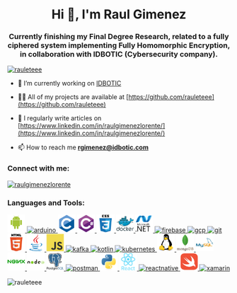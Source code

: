 <h1 align="center">Hi 👋, I'm Raul Gimenez</h1>
<h3 align="center">Currently finishing my Final Degree Research, related to a fully ciphered system implementing Fully 
Homomorphic Encryption, in collaboration with IDBOTIC (Cybersecurity company).</h3>

<p align="left"> <a href="https://github.com/ryo-ma/github-profile-trophy"><img 
src="https://github-profile-trophy.vercel.app/?username=rauleteee" alt="rauleteee" /></a> </p>

- 🔭 I’m currently working on [IDBOTIC](https://www.linkedin.com/company/idbotic/?viewAsMember=true)

- 👨‍💻 All of my projects are available at [https://github.com/rauleteee](https://github.com/rauleteee)

- 📝 I regularly write articles on [https://www.linkedin.com/in/raulgimenezlorente/](https://www.linkedin.com/in/raulgimenezlorente/)

- 📫 How to reach me **rgimenez@idbotic.com**

<h3 align="left">Connect with me:</h3>
<p align="left">
<a href="https://linkedin.com/in/raulgimenezlorente" target="blank"><img align="center" 
src="https://raw.githubusercontent.com/rahuldkjain/github-profile-readme-generator/master/src/images/icons/Social/linked-in-alt.svg" 
alt="raulgimenezlorente" height="30" width="40" /></a>
</p>

<h3 align="left">Languages and Tools:</h3>
<p align="left"> <a href="https://developer.android.com" target="_blank" rel="noreferrer"> <img 
src="https://raw.githubusercontent.com/devicons/devicon/master/icons/android/android-original-wordmark.svg" alt="android" width="40" 
height="40"/> </a> <a href="https://www.arduino.cc/" target="_blank" rel="noreferrer"> <img 
src="https://cdn.worldvectorlogo.com/logos/arduino-1.svg" alt="arduino" width="40" height="40"/> </a> <a href="https://www.cprogramming.com/" 
target="_blank" rel="noreferrer"> <img src="https://raw.githubusercontent.com/devicons/devicon/master/icons/c/c-original.svg" alt="c" width="40" 
height="40"/> </a> <a href="https://www.w3schools.com/cs/" target="_blank" rel="noreferrer"> <img 
src="https://raw.githubusercontent.com/devicons/devicon/master/icons/csharp/csharp-original.svg" alt="csharp" width="40" height="40"/> </a> <a 
href="https://www.w3schools.com/css/" target="_blank" rel="noreferrer"> <img 
src="https://raw.githubusercontent.com/devicons/devicon/master/icons/css3/css3-original-wordmark.svg" alt="css3" width="40" height="40"/> </a> 
<a href="https://www.docker.com/" target="_blank" rel="noreferrer"> <img 
src="https://raw.githubusercontent.com/devicons/devicon/master/icons/docker/docker-original-wordmark.svg" alt="docker" width="40" height="40"/> 
</a> <a href="https://dotnet.microsoft.com/" target="_blank" rel="noreferrer"> <img 
src="https://raw.githubusercontent.com/devicons/devicon/master/icons/dot-net/dot-net-original-wordmark.svg" alt="dotnet" width="40" 
height="40"/> </a> <a href="https://firebase.google.com/" target="_blank" rel="noreferrer"> <img 
src="https://www.vectorlogo.zone/logos/firebase/firebase-icon.svg" alt="firebase" width="40" height="40"/> </a> <a 
href="https://cloud.google.com" target="_blank" rel="noreferrer"> <img 
src="https://www.vectorlogo.zone/logos/google_cloud/google_cloud-icon.svg" alt="gcp" width="40" height="40"/> </a> <a 
href="https://git-scm.com/" target="_blank" rel="noreferrer"> <img src="https://www.vectorlogo.zone/logos/git-scm/git-scm-icon.svg" alt="git" 
width="40" height="40"/> </a> <a href="https://www.w3.org/html/" target="_blank" rel="noreferrer"> <img 
src="https://raw.githubusercontent.com/devicons/devicon/master/icons/html5/html5-original-wordmark.svg" alt="html5" width="40" height="40"/> 
</a> <a href="https://www.java.com" target="_blank" rel="noreferrer"> <img 
src="https://raw.githubusercontent.com/devicons/devicon/master/icons/java/java-original.svg" alt="java" width="40" height="40"/> </a> <a 
href="https://developer.mozilla.org/en-US/docs/Web/JavaScript" target="_blank" rel="noreferrer"> <img 
src="https://raw.githubusercontent.com/devicons/devicon/master/icons/javascript/javascript-original.svg" alt="javascript" width="40" 
height="40"/> </a> <a href="https://kafka.apache.org/" target="_blank" rel="noreferrer"> <img 
src="https://www.vectorlogo.zone/logos/apache_kafka/apache_kafka-icon.svg" alt="kafka" width="40" height="40"/> </a> <a 
href="https://kotlinlang.org" target="_blank" rel="noreferrer"> <img src="https://www.vectorlogo.zone/logos/kotlinlang/kotlinlang-icon.svg" 
alt="kotlin" width="40" height="40"/> </a> <a href="https://kubernetes.io" target="_blank" rel="noreferrer"> <img 
src="https://www.vectorlogo.zone/logos/kubernetes/kubernetes-icon.svg" alt="kubernetes" width="40" height="40"/> </a> <a 
href="https://www.linux.org/" target="_blank" rel="noreferrer"> <img 
src="https://raw.githubusercontent.com/devicons/devicon/master/icons/linux/linux-original.svg" alt="linux" width="40" height="40"/> </a> <a 
href="https://www.mongodb.com/" target="_blank" rel="noreferrer"> <img 
src="https://raw.githubusercontent.com/devicons/devicon/master/icons/mongodb/mongodb-original-wordmark.svg" alt="mongodb" width="40" 
height="40"/> </a> <a href="https://www.mysql.com/" target="_blank" rel="noreferrer"> <img 
src="https://raw.githubusercontent.com/devicons/devicon/master/icons/mysql/mysql-original-wordmark.svg" alt="mysql" width="40" height="40"/> 
</a> <a href="https://www.nginx.com" target="_blank" rel="noreferrer"> <img 
src="https://raw.githubusercontent.com/devicons/devicon/master/icons/nginx/nginx-original.svg" alt="nginx" width="40" height="40"/> </a> <a 
href="https://nodejs.org" target="_blank" rel="noreferrer"> <img 
src="https://raw.githubusercontent.com/devicons/devicon/master/icons/nodejs/nodejs-original-wordmark.svg" alt="nodejs" width="40" height="40"/> 
</a> <a href="https://www.postgresql.org" target="_blank" rel="noreferrer"> <img 
src="https://raw.githubusercontent.com/devicons/devicon/master/icons/postgresql/postgresql-original-wordmark.svg" alt="postgresql" width="40" 
height="40"/> </a> <a href="https://postman.com" target="_blank" rel="noreferrer"> <img 
src="https://www.vectorlogo.zone/logos/getpostman/getpostman-icon.svg" alt="postman" width="40" height="40"/> </a> <a 
href="https://www.python.org" target="_blank" rel="noreferrer"> <img 
src="https://raw.githubusercontent.com/devicons/devicon/master/icons/python/python-original.svg" alt="python" width="40" height="40"/> </a> <a 
href="https://reactjs.org/" target="_blank" rel="noreferrer"> <img 
src="https://raw.githubusercontent.com/devicons/devicon/master/icons/react/react-original-wordmark.svg" alt="react" width="40" height="40"/> 
</a> <a href="https://reactnative.dev/" target="_blank" rel="noreferrer"> <img src="https://reactnative.dev/img/header_logo.svg" 
alt="reactnative" width="40" height="40"/> </a> <a href="https://developer.apple.com/swift/" target="_blank" rel="noreferrer"> <img 
src="https://raw.githubusercontent.com/devicons/devicon/master/icons/swift/swift-original.svg" alt="swift" width="40" height="40"/> </a> <a 
href="https://dotnet.microsoft.com/apps/xamarin" target="_blank" rel="noreferrer"> <img 
src="https://raw.githubusercontent.com/detain/svg-logos/780f25886640cef088af994181646db2f6b1a3f8/svg/xamarin.svg" alt="xamarin" width="40" 
height="40"/> </a> </p>

<p><img align="center" src="https://github-readme-stats.vercel.app/api/top-langs?username=rauleteee&show_icons=true&locale=en&layout=compact" 
alt="rauleteee" /></p>
